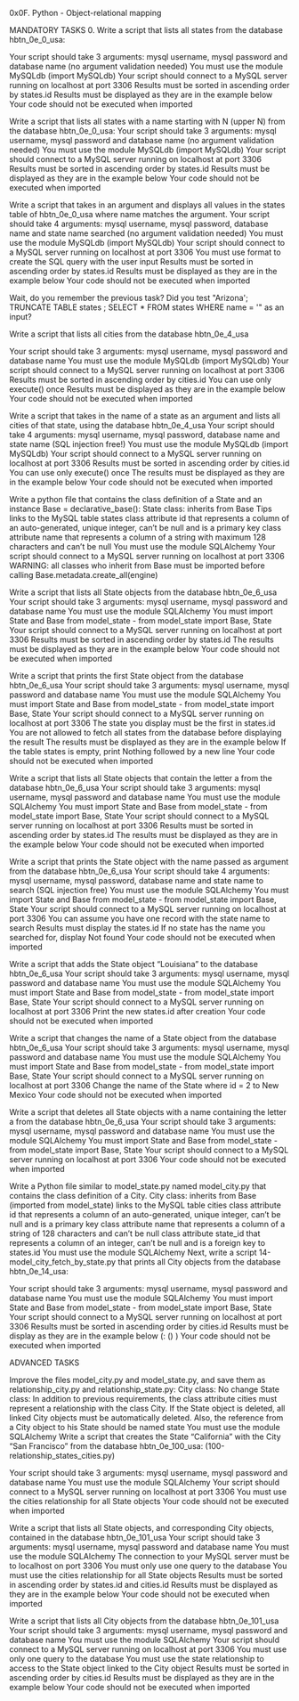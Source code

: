 0x0F. Python - Object-relational mapping

MANDATORY TASKS 0. Write a script that lists all states from the database hbtn_0e_0_usa:

Your script should take 3 arguments: mysql username, mysql password and database name (no argument validation needed) You must use the module MySQLdb (import MySQLdb) Your script should connect to a MySQL server running on localhost at port 3306 Results must be sorted in ascending order by states.id Results must be displayed as they are in the example below Your code should not be executed when imported

Write a script that lists all states with a name starting with N (upper N) from the database hbtn_0e_0_usa:
Your script should take 3 arguments: mysql username, mysql password and database name (no argument validation needed) You must use the module MySQLdb (import MySQLdb) Your script should connect to a MySQL server running on localhost at port 3306 Results must be sorted in ascending order by states.id Results must be displayed as they are in the example below Your code should not be executed when imported

Write a script that takes in an argument and displays all values in the states table of hbtn_0e_0_usa where name matches the argument.
Your script should take 4 arguments: mysql username, mysql password, database name and state name searched (no argument validation needed) You must use the module MySQLdb (import MySQLdb) Your script should connect to a MySQL server running on localhost at port 3306 You must use format to create the SQL query with the user input Results must be sorted in ascending order by states.id Results must be displayed as they are in the example below Your code should not be executed when imported

Wait, do you remember the previous task? Did you test "Arizona'; TRUNCATE TABLE states ; SELECT * FROM states WHERE name = '" as an input?

Write a script that lists all cities from the database hbtn_0e_4_usa

Your script should take 3 arguments: mysql username, mysql password and database name You must use the module MySQLdb (import MySQLdb) Your script should connect to a MySQL server running on localhost at port 3306 Results must be sorted in ascending order by cities.id You can use only execute() once Results must be displayed as they are in the example below Your code should not be executed when imported

Write a script that takes in the name of a state as an argument and lists all cities of that state, using the database hbtn_0e_4_usa
Your script should take 4 arguments: mysql username, mysql password, database name and state name (SQL injection free!) You must use the module MySQLdb (import MySQLdb) Your script should connect to a MySQL server running on localhost at port 3306 Results must be sorted in ascending order by cities.id You can use only execute() once The results must be displayed as they are in the example below Your code should not be executed when imported

Write a python file that contains the class definition of a State and an instance Base = declarative_base():
State class: inherits from Base Tips links to the MySQL table states class attribute id that represents a column of an auto-generated, unique integer, can’t be null and is a primary key class attribute name that represents a column of a string with maximum 128 characters and can’t be null You must use the module SQLAlchemy Your script should connect to a MySQL server running on localhost at port 3306 WARNING: all classes who inherit from Base must be imported before calling Base.metadata.create_all(engine)

Write a script that lists all State objects from the database hbtn_0e_6_usa
Your script should take 3 arguments: mysql username, mysql password and database name You must use the module SQLAlchemy You must import State and Base from model_state - from model_state import Base, State Your script should connect to a MySQL server running on localhost at port 3306 Results must be sorted in ascending order by states.id The results must be displayed as they are in the example below Your code should not be executed when imported

Write a script that prints the first State object from the database hbtn_0e_6_usa
Your script should take 3 arguments: mysql username, mysql password and database name You must use the module SQLAlchemy You must import State and Base from model_state - from model_state import Base, State Your script should connect to a MySQL server running on localhost at port 3306 The state you display must be the first in states.id You are not allowed to fetch all states from the database before displaying the result The results must be displayed as they are in the example below If the table states is empty, print Nothing followed by a new line Your code should not be executed when imported

Write a script that lists all State objects that contain the letter a from the database hbtn_0e_6_usa
Your script should take 3 arguments: mysql username, mysql password and database name You must use the module SQLAlchemy You must import State and Base from model_state - from model_state import Base, State Your script should connect to a MySQL server running on localhost at port 3306 Results must be sorted in ascending order by states.id The results must be displayed as they are in the example below Your code should not be executed when imported

Write a script that prints the State object with the name passed as argument from the database hbtn_0e_6_usa
Your script should take 4 arguments: mysql username, mysql password, database name and state name to search (SQL injection free) You must use the module SQLAlchemy You must import State and Base from model_state - from model_state import Base, State Your script should connect to a MySQL server running on localhost at port 3306 You can assume you have one record with the state name to search Results must display the states.id If no state has the name you searched for, display Not found Your code should not be executed when imported

Write a script that adds the State object “Louisiana” to the database hbtn_0e_6_usa
Your script should take 3 arguments: mysql username, mysql password and database name You must use the module SQLAlchemy You must import State and Base from model_state - from model_state import Base, State Your script should connect to a MySQL server running on localhost at port 3306 Print the new states.id after creation Your code should not be executed when imported

Write a script that changes the name of a State object from the database hbtn_0e_6_usa
Your script should take 3 arguments: mysql username, mysql password and database name You must use the module SQLAlchemy You must import State and Base from model_state - from model_state import Base, State Your script should connect to a MySQL server running on localhost at port 3306 Change the name of the State where id = 2 to New Mexico Your code should not be executed when imported

Write a script that deletes all State objects with a name containing the letter a from the database hbtn_0e_6_usa
Your script should take 3 arguments: mysql username, mysql password and database name You must use the module SQLAlchemy You must import State and Base from model_state - from model_state import Base, State Your script should connect to a MySQL server running on localhost at port 3306 Your code should not be executed when imported

Write a Python file similar to model_state.py named model_city.py that contains the class definition of a City.
City class: inherits from Base (imported from model_state) links to the MySQL table cities class attribute id that represents a column of an auto-generated, unique integer, can’t be null and is a primary key class attribute name that represents a column of a string of 128 characters and can’t be null class attribute state_id that represents a column of an integer, can’t be null and is a foreign key to states.id You must use the module SQLAlchemy Next, write a script 14-model_city_fetch_by_state.py that prints all City objects from the database hbtn_0e_14_usa:

Your script should take 3 arguments: mysql username, mysql password and database name You must use the module SQLAlchemy You must import State and Base from model_state - from model_state import Base, State Your script should connect to a MySQL server running on localhost at port 3306 Results must be sorted in ascending order by cities.id Results must be display as they are in the example below (: () ) Your code should not be executed when imported

ADVANCED TASKS

Improve the files model_city.py and model_state.py, and save them as relationship_city.py and relationship_state.py:
City class: No change State class: In addition to previous requirements, the class attribute cities must represent a relationship with the class City. If the State object is deleted, all linked City objects must be automatically deleted. Also, the reference from a City object to his State should be named state You must use the module SQLAlchemy Write a script that creates the State “California” with the City “San Francisco” from the database hbtn_0e_100_usa: (100-relationship_states_cities.py)

Your script should take 3 arguments: mysql username, mysql password and database name You must use the module SQLAlchemy Your script should connect to a MySQL server running on localhost at port 3306 You must use the cities relationship for all State objects Your code should not be executed when imported

Write a script that lists all State objects, and corresponding City objects, contained in the database hbtn_0e_101_usa
Your script should take 3 arguments: mysql username, mysql password and database name You must use the module SQLAlchemy The connection to your MySQL server must be to localhost on port 3306 You must only use one query to the database You must use the cities relationship for all State objects Results must be sorted in ascending order by states.id and cities.id Results must be displayed as they are in the example below Your code should not be executed when imported

Write a script that lists all City objects from the database hbtn_0e_101_usa
Your script should take 3 arguments: mysql username, mysql password and database name You must use the module SQLAlchemy Your script should connect to a MySQL server running on localhost at port 3306 You must use only one query to the database You must use the state relationship to access to the State object linked to the City object Results must be sorted in ascending order by cities.id Results must be displayed as they are in the example below Your code should not be executed when imported
